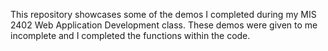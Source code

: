 This repository showcases some of the demos I completed during my MIS 2402 Web Application Development class. These demos were given to me incomplete and I completed the functions within the code.
